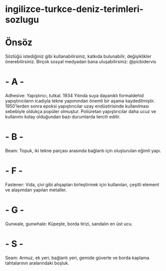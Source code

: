 # ingilizce-turkce-deniz-terimleri-sozlugu

# Önsöz
 
 Sözlüğü istediğiniz gibi kullanabilirsiniz, katkıda bulunabilir, değişiklikler önerebilirsiniz. Birçok sosyal medyadan bana uluşabilirsiniz: @picbidervis
 
 
 # - A -
 Adhesive: Yapıştırıcı, tutkal. 1934 Yılında suya dayanıklı formaldehid yapıştırıcıların icadıyla tekne yapımından önemli bir aşama kaydedilmiştir. 1950'lerden sonra epoksi yapıştırıcılar uzay endüstirisinde kullanılması sebebiyle oldukça popüler olmuştur. Poliüretan yapıştırıcılar daha ucuz ve kullanımı kolay olduğundan bazı durumlarda tercih edilir.
 
 # - B -
 Beam: Topuk, iki tekne parçası arasında bağlantı için oluşturulan eğimli yapı.
 
 # - F -
 Fastener: Vida, çivi gibi ahşapları birleştirmek için kullanılan, çeşitli element ve alaşımdan yapılan metaller.
 
 # - G -
 Gunwale, gunwhale: Küpeşte, borda tirizi, sandalın en üst ucu.
 
 # - S -
 Seam: Armuz, ek yeri, bağlantı yeri, gemide güverte ve borda kaplama tahtalarının aralarındaki boşluk.
 
